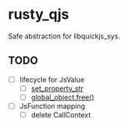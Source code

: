 # rusty_qjs

Safe abstraction for libquickjs_sys.

## TODO

- [ ] lifecycle for JsValue
  - [ ] [set_property_str](https://github.com/ahabhgk/qtok.js/blob/caf3f0ae7bfeea26a2927e205d3ee9499bc5fe66/cli/src/ext/console.rs#L28)
  - [ ] [global_object.free()](https://github.com/ahabhgk/qtok.js/blob/caf3f0ae7bfeea26a2927e205d3ee9499bc5fe66/cli/src/ext/console.rs#L30)
- [ ] JsFunction mapping
  - [ ] delete CallContext
